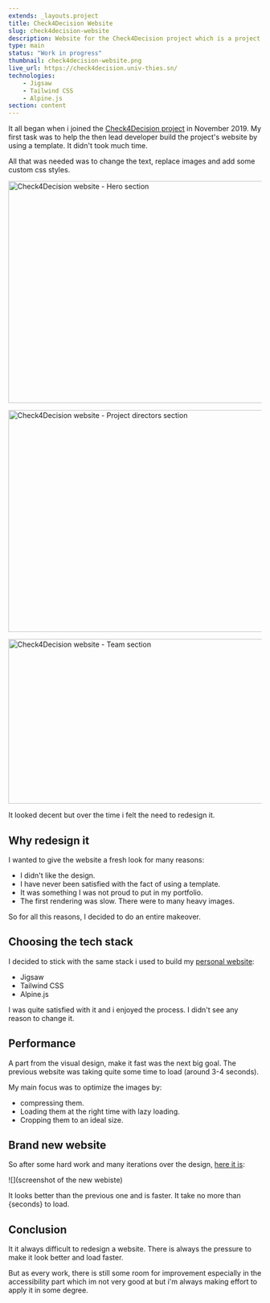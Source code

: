 ```yaml
---
extends: _layouts.project
title: Check4Decision Website
slug: check4decision-website
description: Website for the Check4Decision project which is a project that addresses issues related to the automation of data collection and aggregation as well as fact-checking in the web journalistic context.
type: main
status: "Work in progress"
thumbnail: check4decision-website.png
live_url: https://check4decision.univ-thies.sn/
technologies:
    - Jigsaw
    - Tailwind CSS
    - Alpine.js
section: content
---
```


It all began when i joined the [Check4Decision project](https://check4decision.univ-thies.sn/) in November 2019. My first task was to help the then lead developer build the project's website by using a template. It didn't took much time.

All that was needed was to change the text, replace images and add some custom css styles.

<img
src="/assets/images/work/check4decision-website/c4d-website-1.png"
alt="Check4Decision website - Hero section"
width="768"
height="441"
decoding="async">

<img
src="/assets/images/work/check4decision-website/c4d-website-2.png"
alt="Check4Decision website - Project directors section"
width="768"
height="441"
decoding="async">

<img
src="/assets/images/work/check4decision-website/c4d-website-3.png"
alt="Check4Decision website - Team section"
width="768"
height="327"
loading="lazy"
decoding="async">

It looked decent but over the time i felt the need to redesign it.

## Why redesign it

I wanted to give the website a fresh look for many reasons:

-   I didn't like the design.
-   I have never been satisfied with the fact of using a template.
-   It was something I was not proud to put in my portfolio.
-   The first rendering was slow. There were to many heavy images.

So for all this reasons, I decided to do an entire makeover.

## Choosing the tech stack

I decided to stick with the same stack i used to build my [personal website](/work/personal-website):

-   Jigsaw
-   Tailwind CSS
-   Alpine.js

I was quite satisfied with it and i enjoyed the process. I didn't see any reason to change it.

## Performance

A part from the visual design, make it fast was the next big goal. The previous website was taking quite some time to load (around 3-4 seconds).

My main focus was to optimize the images by:

-   compressing them.
-   Loading them at the right time with lazy loading.
-   Cropping them to an ideal size.

## Brand new website

So after some hard work and many iterations over the design, [here it is](https://check4decision.univ-thies.sn/):

![](screenshot of the new webiste)

It looks better than the previous one and is faster. It take no more than {seconds} to load.

## Conclusion

It it always difficult to redesign a website. There is always the pressure to make it look better and load faster.

But as every work, there is still some room for improvement especially in the accessibility part which im not very good at but i'm always making effort to apply it in some degree.
